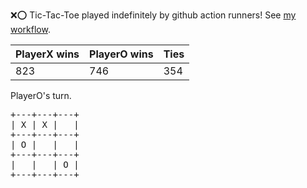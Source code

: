 :x::o: Tic-Tac-Toe played indefinitely by github action runners! See [my workflow](.github/workflows/play.yaml).

|PlayerX wins|PlayerO wins|Ties|
|-|-|-|
|823|746|354|

PlayerO's turn.

<pre>
+---+---+---+
| X | X |   |
+---+---+---+
| O |   |   |
+---+---+---+
|   |   | O |
+---+---+---+
</pre>